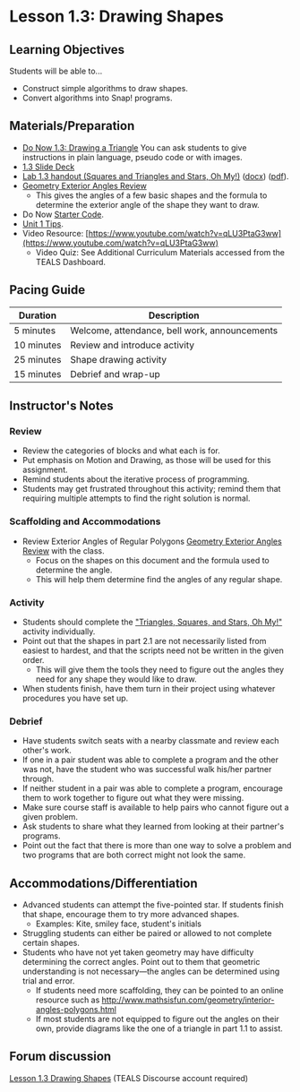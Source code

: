 # Lesson 1.3: Drawing Shapes

## Learning Objectives

Students will be able to...

* Construct simple algorithms to draw shapes.
* Convert algorithms into Snap! programs.

## Materials/Preparation

* [Do Now 1.3: Drawing a Triangle](do_now_13.md) You can ask students to give instructions in plain language, pseudo code or with images.
* [1.3 Slide Deck](https://github.com/TEALSK12/introduction-to-computer-science/raw/master/slidedecks/TEALS%20SNAP%201.3.pptx)
* [Lab 1.3 handout (Squares and Triangles and Stars, Oh My!)](lab_13.md) ([docx](https://github.com/TEALSK12/introduction-to-computer-science/raw/master/Unit%201%20Word/Lab%201.3%20Squares%20Triangles.docx)) ([pdf](https://github.com/TEALSK12/introduction-to-computer-science/raw/master/Unit%201%20PDF/Lab%201.3%20Squares%20Triangles.pdf)).
* [Geometry Exterior Angles Review](Geometry_Exterior_Angles.pdf)
  * This gives the angles of a few basic shapes and the formula to determine the exterior angle of the shape they want to draw.
* Do Now [Starter Code](https://snap.berkeley.edu/snap/snap.html#present:Username=aspiece%40gmail.com&ProjectName=Equalteral%20Triangle).
* [Unit 1 Tips](unit_1_tips.md).
* Video Resource: [https://www.youtube.com/watch?v=qLU3PtaG3ww](https://www.youtube.com/watch?v=qLU3PtaG3ww)
  * Video Quiz: See Additional Curriculum Materials accessed from the TEALS Dashboard.

## Pacing Guide

| Duration   | Description                                   |
| --------- | -------------------------------------------- |
| 5 minutes  | Welcome, attendance, bell work, announcements |
| 10 minutes | Review and introduce activity                 |
| 25 minutes | Shape drawing activity                        |
| 15 minutes | Debrief and wrap-up                           |

## Instructor's Notes

### Review

* Review the categories of blocks and what each is for.
* Put emphasis on Motion and Drawing, as those will be used for this assignment.
* Remind students about the iterative process of programming.
* Students may get frustrated throughout this activity; remind them that requiring multiple attempts to find the right solution is normal.

### Scaffolding and Accommodations

* Review Exterior Angles of Regular Polygons [Geometry Exterior Angles Review](Geometry_Exterior_Angles.pdf) with the class.
  * Focus on the shapes on this document and the formula used to determine the angle.
  * This will help them determine find the angles of any regular shape.

### Activity

* Students should complete the ["Triangles, Squares, and Stars, Oh My!"](lab_13.md) activity individually.
* Point out that the shapes in part 2.1 are not necessarily listed from easiest to hardest, and that the scripts need not be written in the given order.
  * This will give them the tools they need to figure out the angles they need for any shape they would like to draw.
* When students finish, have them turn in their project using whatever procedures you have set up.

### Debrief

* Have students switch seats with a nearby classmate and review each other's work.
* If one in a pair student was able to complete a program and the other was not, have the student who was successful walk his/her partner through.
* If neither student in a pair was able to complete a program, encourage them to work together to figure out what they were missing.
* Make sure course staff is available to help pairs who cannot figure out a given problem.
* Ask students to share what they learned from looking at their partner's programs.
* Point out the fact that there is more than one way to solve a problem and two programs that are both correct might not look the same.

## Accommodations/Differentiation

* Advanced students can attempt the five-pointed star. If students finish that shape, encourage them to try more advanced shapes.
  * Examples: Kite, smiley face, student's initials
* Struggling students can either be paired or allowed to not complete certain shapes.
* Students who have not yet taken geometry may have difficulty determining the correct angles. Point out to them that geometric understanding is not necessary—the angles can be determined using trial and error.
  * If students need more scaffolding, they can be pointed to an online resource such as <http://www.mathsisfun.com/geometry/interior-angles-polygons.html>
  * If most students are not equipped to figure out the angles on their own, provide diagrams like the one of a triangle in part 1.1 to assist.

## Forum discussion

[Lesson 1.3 Drawing Shapes](http://forums.tealsk12.org/c/unit-1-snap-basics/lesson-1-3-drawing-shapes) (TEALS Discourse account required)
